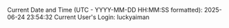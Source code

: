Current Date and Time (UTC - YYYY-MM-DD HH:MM:SS formatted): 2025-06-24 23:54:32
Current User's Login: luckyaiman
